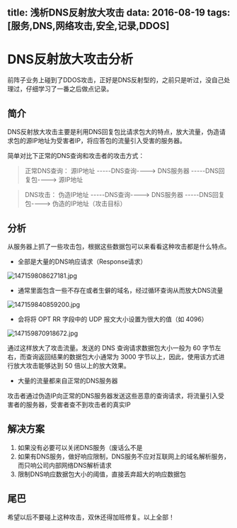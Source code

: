 title: 浅析DNS反射放大攻击
data: 2016-08-19
tags: [服务,DNS,网络攻击,安全,记录,DDOS]
----

<!-- more -->
# DNS反射放大攻击分析
前阵子业务上碰到了DDOS攻击，正好是DNS反射型的，之前只是听过，没自己处理过，仔细学习了一番之后做点记录。



## 简介
DNS反射放大攻击主要是利用DNS回复包比请求包大的特点，放大流量，伪造请求包的源IP地址为受害者IP，将应答包的流量引入受害的服务器。

简单对比下正常的DNS查询和攻击者的攻击方式：

>正常DNS查询：
源IP地址 -----DNS查询----> DNS服务器 -----DNS回复包----> 源IP地址

>DNS攻击：
伪造IP地址 -----DNS查询----> DNS服务器 -----DNS回复包----> 伪造的IP地址（攻击目标）

## 分析
从服务器上抓了一些攻击包，根据这些数据包可以来看看这种攻击都是什么特点。

-  全部是大量的DNS响应请求（Response请求）

![147159808627181.jpg](http://7sbxd0.com1.z0.glb.clouddn.com/147159808627181.jpg?imageView2/0/format/jpg)

- 通常里面包含一些不存在或者生僻的域名，经过循环查询从而放大DNS流量

![147159840859200.jpg](http://7sbxd0.com1.z0.glb.clouddn.com/147159840859200.jpg?imageView2/0/format/jpg)


- 会将将 OPT RR 字段中的 UDP 报文大小设置为很大的值（如 4096）

![147159870918672.jpg](http://7sbxd0.com1.z0.glb.clouddn.com/147159870918672.jpg?imageView2/0/format/jpg)

通过这样放大了攻击流量。发送的 DNS 查询请求数据包大小一般为 60 字节左右，而查询返回结果的数据包大小通常为 3000 字节以上，因此，使用该方式进行放大攻击能够达到 50 倍以上的放大效果。

- 大量的流量都来自正常的DNS服务器

攻击者通过伪造IP向正常的DNS服务器发送这些恶意的查询请求，将流量引入受害者的服务器，受害者查不到攻击者的真实IP


## 解决方案

1. 如果没有必要可以关闭DNS服务（废话么不是
2. 如果有DNS服务，做好响应限制，DNS服务不应对互联网上的域名解析服务，而只响公司内部网络DNS解析请求
3. 限制DNS响应数据包大小的阈值，直接丢弃超大的响应数据包


## 尾巴
希望以后不要碰上这种攻击，双休还得加班修复。以上全部！

